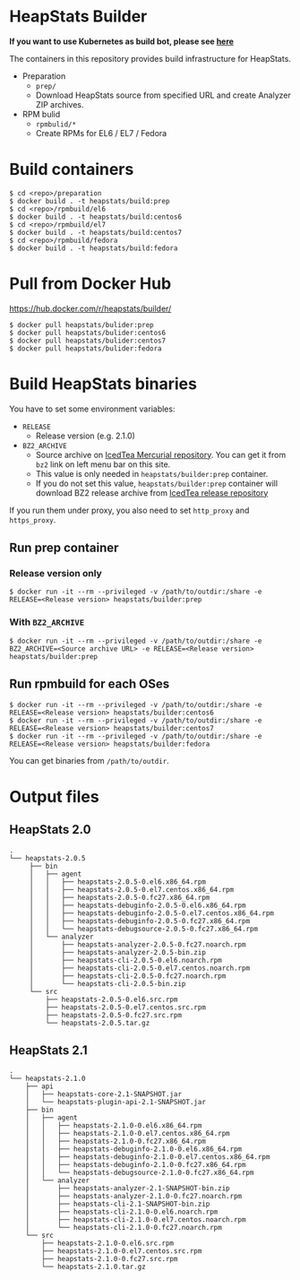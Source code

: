 # HeapStats Builder

**If you want to use Kubernetes as build bot, please see [here](https://github.com/HeapStats/heapstats-builder/blob/master/k8s)**

The containers in this repository provides build infrastructure for HeapStats.

* Preparation
    * `prep/`
    * Download HeapStats source from specified URL and create Analyzer ZIP archives.
* RPM bulid
    * `rpmbulid/*`
    * Create RPMs for EL6 / EL7 / Fedora

# Build containers

```
$ cd <repo>/preparation
$ docker build . -t heapstats/build:prep
$ cd <repo>/rpmbuild/el6
$ docker build . -t heapstats/build:centos6
$ cd <repo>/rpmbuild/el7
$ docker build . -t heapstats/build:centos7
$ cd <repo>/rpmbuild/fedora
$ docker build . -t heapstats/build:fedora
```

# Pull from Docker Hub

https://hub.docker.com/r/heapstats/builder/

```
$ docker pull heapstats/bulider:prep
$ docker pull heapstats/bulider:centos6
$ docker pull heapstats/bulider:centos7
$ docker pull heapstats/bulider:fedora
```

# Build HeapStats binaries

You have to set some environment variables:

* `RELEASE`
    * Release version (e.g. 2.1.0)
* `BZ2_ARCHIVE`
    * Source archive on [IcedTea Mercurial repository](http://icedtea.wildebeest.org/hg/). You can get it from `bz2` link on left menu bar on this site.
    * This value is only needed in `heapstats/builder:prep` container.
    * If you do not set this value, `heapstats/builder:prep` container will download BZ2 release archive from [IcedTea release repository](http://icedtea.wildebeest.org/hg/release/)

If you run them under proxy, you also need to set `http_proxy` and `https_proxy`.

## Run prep container

### Release version only

```
$ docker run -it --rm --privileged -v /path/to/outdir:/share -e RELEASE=<Release version> heapstats/builder:prep
```

### With `BZ2_ARCHIVE`
```
$ docker run -it --rm --privileged -v /path/to/outdir:/share -e BZ2_ARCHIVE=<Source archive URL> -e RELEASE=<Release version> heapstats/builder:prep
```

## Run rpmbuild for each OSes

```
$ docker run -it --rm --privileged -v /path/to/outdir:/share -e RELEASE=<Release version> heapstats/builder:centos6
$ docker run -it --rm --privileged -v /path/to/outdir:/share -e RELEASE=<Release version> heapstats/builder:centos7
$ docker run -it --rm --privileged -v /path/to/outdir:/share -e RELEASE=<Release version> heapstats/builder:fedora
```

You can get binaries from `/path/to/outdir`.

# Output files

## HeapStats 2.0

```
.
└── heapstats-2.0.5
     ├── bin
     │   ├── agent
     │   │   ├── heapstats-2.0.5-0.el6.x86_64.rpm
     │   │   ├── heapstats-2.0.5-0.el7.centos.x86_64.rpm
     │   │   ├── heapstats-2.0.5-0.fc27.x86_64.rpm
     │   │   ├── heapstats-debuginfo-2.0.5-0.el6.x86_64.rpm
     │   │   ├── heapstats-debuginfo-2.0.5-0.el7.centos.x86_64.rpm
     │   │   ├── heapstats-debuginfo-2.0.5-0.fc27.x86_64.rpm
     │   │   └── heapstats-debugsource-2.0.5-0.fc27.x86_64.rpm
     │   └── analyzer
     │       ├── heapstats-analyzer-2.0.5-0.fc27.noarch.rpm
     │       ├── heapstats-analyzer-2.0.5-bin.zip
     │       ├── heapstats-cli-2.0.5-0.el6.noarch.rpm
     │       ├── heapstats-cli-2.0.5-0.el7.centos.noarch.rpm
     │       ├── heapstats-cli-2.0.5-0.fc27.noarch.rpm
     │       └── heapstats-cli-2.0.5-bin.zip
     └── src
         ├── heapstats-2.0.5-0.el6.src.rpm
         ├── heapstats-2.0.5-0.el7.centos.src.rpm
         ├── heapstats-2.0.5-0.fc27.src.rpm
         └── heapstats-2.0.5.tar.gz
```

## HeapStats 2.1

```
.
└── heapstats-2.1.0
    ├── api
    │   ├── heapstats-core-2.1-SNAPSHOT.jar
    │   └── heapstats-plugin-api-2.1-SNAPSHOT.jar
    ├── bin
    │   ├── agent
    │   │   ├── heapstats-2.1.0-0.el6.x86_64.rpm
    │   │   ├── heapstats-2.1.0-0.el7.centos.x86_64.rpm
    │   │   ├── heapstats-2.1.0-0.fc27.x86_64.rpm
    │   │   ├── heapstats-debuginfo-2.1.0-0.el6.x86_64.rpm
    │   │   ├── heapstats-debuginfo-2.1.0-0.el7.centos.x86_64.rpm
    │   │   ├── heapstats-debuginfo-2.1.0-0.fc27.x86_64.rpm
    │   │   └── heapstats-debugsource-2.1.0-0.fc27.x86_64.rpm
    │   └── analyzer
    │       ├── heapstats-analyzer-2.1-SNAPSHOT-bin.zip
    │       ├── heapstats-analyzer-2.1.0-0.fc27.noarch.rpm
    │       ├── heapstats-cli-2.1-SNAPSHOT-bin.zip
    │       ├── heapstats-cli-2.1.0-0.el6.noarch.rpm
    │       ├── heapstats-cli-2.1.0-0.el7.centos.noarch.rpm
    │       └── heapstats-cli-2.1.0-0.fc27.noarch.rpm
    └── src
        ├── heapstats-2.1.0-0.el6.src.rpm
        ├── heapstats-2.1.0-0.el7.centos.src.rpm
        ├── heapstats-2.1.0-0.fc27.src.rpm
        └── heapstats-2.1.0.tar.gz
```

